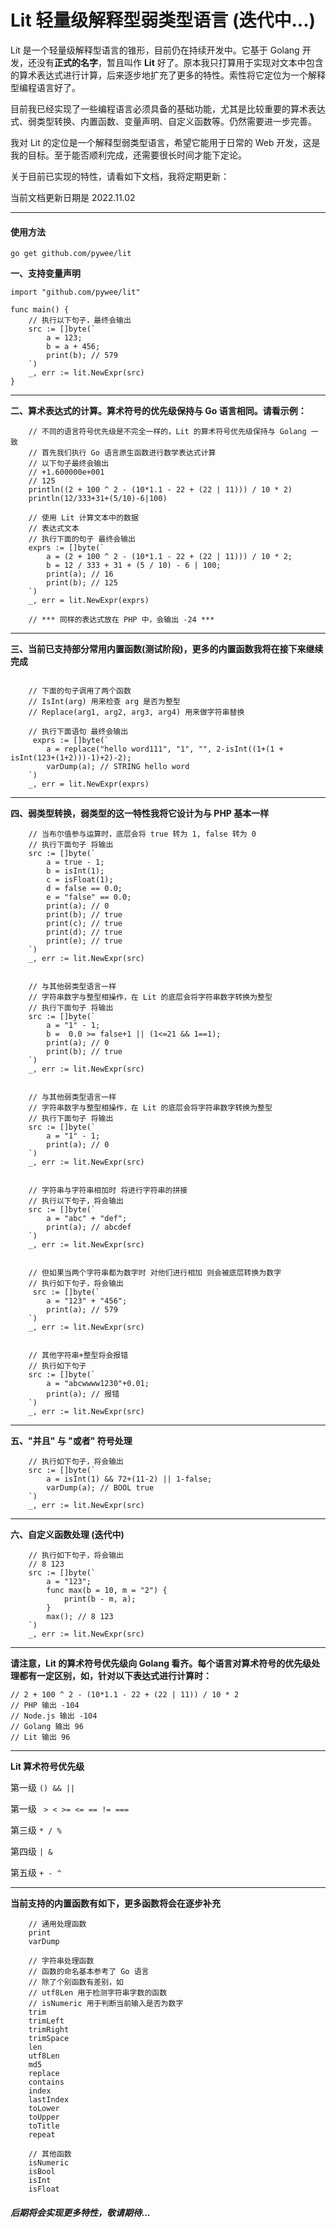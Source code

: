 # Lit 轻量级解释型弱类型语言 (迭代中...)


Lit 是一个轻量级解释型语言的锥形，目前仍在持续开发中。它基于 Golang 开发，还没有<b>正式的名字</b>，暂且叫作 <b>Lit</b> 好了。原本我只打算用于实现对文本中包含的算术表达式进行计算，后来逐步地扩充了更多的特性。索性将它定位为一个解释型编程语言好了。

目前我已经实现了一些编程语言必须具备的基础功能，尤其是比较重要的算术表达式、弱类型转换、内置函数、变量声明、自定义函数等。仍然需要进一步完善。

我对 Lit 的定位是一个解释型弱类型语言，希望它能用于日常的 Web 开发，这是我的目标。至于能否顺利完成，还需要很长时间才能下定论。

关于目前已实现的特性，请看如下文档，我将定期更新：

当前文档更新日期是 2022.11.02

---

#### 使用方法


```
go get github.com/pywee/lit
```



**一、支持变量声明**
```golang
import "github.com/pywee/lit"

func main() {
    // 执行以下句子，最终会输出
    src := []byte(`
        a = 123;
        b = a + 456;
        print(b); // 579
    `)
    _, err := lit.NewExpr(src)
}

```

---

**二、算术表达式的计算。算术符号的优先级保持与 Go 语言相同。请看示例：**

```golang
    // 不同的语言符号优先级是不完全一样的，Lit 的算术符号优先级保持与 Golang 一致
    // 首先我们执行 Go 语言原生函数进行数学表达式计算
    // 以下句子最终会输出 
    // +1.600000e+001
    // 125
    println((2 + 100 ^ 2 - (10*1.1 - 22 + (22 | 11))) / 10 * 2)
    println(12/333+31+(5/10)-6|100)

    // 使用 Lit 计算文本中的数据
    // 表达式文本
    // 执行下面的句子 最终会输出
    exprs := []byte(`
        a = (2 + 100 ^ 2 - (10*1.1 - 22 + (22 | 11))) / 10 * 2;
        b = 12 / 333 + 31 + (5 / 10) - 6 | 100;
        print(a); // 16
        print(b); // 125
    `)
    _, err = lit.NewExpr(exprs)

    // *** 同样的表达式放在 PHP 中，会输出 -24 ***

```

---

**三、当前已支持部分常用内置函数(测试阶段)，更多的内置函数我将在接下来继续完成**

```golang

    // 下面的句子调用了两个函数 
    // IsInt(arg) 用来检查 arg 是否为整型 
    // Replace(arg1, arg2, arg3, arg4) 用来做字符串替换

    // 执行下面语句 最终会输出
     exprs := []byte(`
        a = replace("hello word111", "1", "", 2-isInt((1+(1 + isInt(123+(1+2)))-1)+2)-2);
        varDump(a); // STRING hello word
    `)
    _, err = lit.NewExpr(exprs)

```
---
**四、弱类型转换，弱类型的这一特性我将它设计为与 PHP 基本一样**
```golang
    // 当布尔值参与运算时，底层会将 true 转为 1, false 转为 0
    // 执行下面句子 将输出
    src := []byte(`
        a = true - 1;
        b = isInt(1);
        c = isFloat(1);
        d = false == 0.0;
        e = "false" == 0.0;
        print(a); // 0
        print(b); // true
        print(c); // true
        print(d); // true
        print(e); // true
    `)
    _, err := lit.NewExpr(src)


    // 与其他弱类型语言一样
    // 字符串数字与整型相操作，在 Lit 的底层会将字符串数字转换为整型
    // 执行下面句子 将输出
    src := []byte(`
        a = "1" - 1;
        b =  0.0 >= false+1 || (1<=21 && 1==1);
        print(a); // 0
        print(b); // true
    `)
    _, err := lit.NewExpr(src)


    // 与其他弱类型语言一样
    // 字符串数字与整型相操作，在 Lit 的底层会将字符串数字转换为整型
    // 执行下面句子 将输出
    src := []byte(`
        a = "1" - 1;
        print(a); // 0
    `)
    _, err := lit.NewExpr(src)


    // 字符串与字符串相加时 将进行字符串的拼接
    // 执行以下句子，将会输出
    src := []byte(`
        a = "abc" + "def";
        print(a); // abcdef
    `)
    _, err := lit.NewExpr(src)


    // 但如果当两个字符串都为数字时 对他们进行相加 则会被底层转换为数字
    // 执行如下句子，将会输出
     src := []byte(`
        a = "123" + "456";
        print(a); // 579
    `)
    _, err := lit.NewExpr(src)


    // 其他字符串+整型将会报错
    // 执行如下句子
    src := []byte(`
    	a = "abcwwww1230"+0.01;
    	print(a); // 报错
    `)
    _, err := lit.NewExpr(src)
```

---

**五、"并且" 与 "或者" 符号处理**
```golang
    // 执行如下句子，将会输出
    src := []byte(`
        a = isInt(1) && 72+(11-2) || 1-false;
        varDump(a); // BOOL true
    `)
    _, err := lit.NewExpr(src)

```
---

**六、自定义函数处理 (迭代中)**
```golang
    // 执行如下句子，将会输出
    // 8 123
    src := []byte(`
        a = "123";
        func max(b = 10, m = "2") {
            print(b - m, a);
        }
        max(); // 8 123
    `)
    _, err := lit.NewExpr(src)

```


---
**请注意，Lit 的算术符号优先级向 Golang 看齐。每个语言对算术符号的优先级处理都有一定区别，如，针对以下表达式进行计算时：**

``` golang
// 2 + 100 ^ 2 - (10*1.1 - 22 + (22 | 11)) / 10 * 2
// PHP 输出 -104
// Node.js 输出 -104
// Golang 输出 96
// Lit 输出 96
```

---

**Lit 算术符号优先级**

第一级  ``` () && || ```

第一级  ``` > < >= <= == != ===```

第三级  ``` * / % ```

第四级 ```| &``` 

第五级  ``` + - ^ ```

---

**当前支持的内置函数有如下，更多函数将会在逐步补充**
```golang
    // 通用处理函数
    print
    varDump

    // 字符串处理函数
    // 函数的命名基本参考了 Go 语言
    // 除了个别函数有差别，如 
    // utf8Len 用于检测字符串字数的函数
    // isNumeric 用于判断当前输入是否为数字
    trim
    trimLeft
    trimRight
    trimSpace
    len
    utf8Len
    md5
    replace
    contains
    index
    lastIndex
    toLower
    toUpper
    toTitle
    repeat

    // 其他函数
    isNumeric
    isBool
    isInt
    isFloat
```


##### 后期将会实现更多特性，敬请期待...

